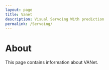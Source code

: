 ```yaml
---
layout: page
title: Vanet
description: Visual Servoing With prediction
permalink: /Servoing/
---
```


# About
This page contains information about VANet.
